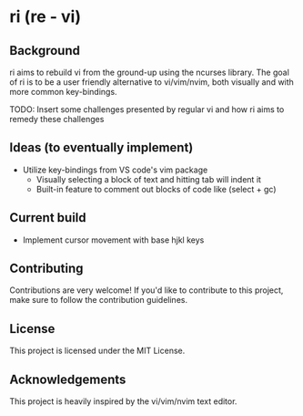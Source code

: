 # ri (re - vi)
## Background
ri aims to rebuild vi from the ground-up using the ncurses library.
The goal of ri is to be a user friendly alternative to vi/vim/nvim,
both visually and with more common key-bindings.





TODO: Insert some challenges presented by regular vi
and how ri aims to remedy these challenges





## Ideas (to eventually implement)
- Utilize key-bindings from VS code's vim package
    - Visually selecting a block of text and hitting tab will indent it
    - Built-in feature to comment out blocks of code like (select + gc)

## Current build
- Implement cursor movement with base hjkl keys

## Contributing
Contributions are very welcome! If you'd like to contribute to this project,
make sure to follow the contribution guidelines.

## License 
This project is licensed under the MIT License. 

## Acknowledgements 
This project is heavily inspired by the vi/vim/nvim text editor.
